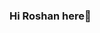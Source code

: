 ### Hi Roshan here👋

<!--
**RoshanFarakate/RoshanFarakate** is a ✨ _special_ ✨ repository because its `README.md` (this file) appears on your GitHub profile.

Here are some ideas to get you started:

- 🔭 I’m currently ...studing
- 🌱 I’m currently learning...React.JS
- 👯 I’m looking to collaborate on ...
- 🤔 I’m looking for help with... interview preparation
- 💬 Ask me about Anaything
- 📫 How to reach me:... [LinkedIn](https://www.linkedin.com/in/roshan-farakate-b908781a6/),Instagram
- 😄 Pronouns: ... He/Him
- ⚡ Fun fact: ...Nothing
-->

